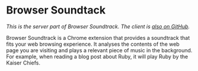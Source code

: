 # Browser Soundtack

*This is the server part of Browser Soundtrack. The client is [also on GitHub](https://github.com/penman/browser-soundtrack-client).*

Browser Soundtrack is a Chrome extension that provides a soundtrack that fits your web browsing experience. It analyses the contents of the web page you are visiting and plays a relevant piece of music in the background. For example, when reading a blog post about Ruby, it will play Ruby by the Kaiser Chiefs.
